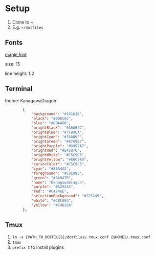 # Setup

1. Clone to ~
2. E.g. `~/dotfiles`

## Fonts

[maple font](https://github.com/subframe7536/maple-font)

size: 15

line height: 1.2

## Terminal

theme: KanagawaDragon

```json
        {
            "background": "#181616",
            "black": "#0D0C0C",
            "blue": "#8BA4B0",
            "brightBlack": "#A6A69C",
            "brightBlue": "#7FB4CA",
            "brightCyan": "#7AA89F",
            "brightGreen": "#87A987",
            "brightPurple": "#8992A7",
            "brightRed": "#E46876",
            "brightWhite": "#C5C9C5",
            "brightYellow": "#E6C384",
            "cursorColor": "#C5C9C5",
            "cyan": "#8EA4A2",
            "foreground": "#C8C093",
            "green": "#8A9A7B",
            "name": "KanagawaDragon",
            "purple": "#A292A3",
            "red": "#C4746E",
            "selectionBackground": "#223249",
            "white": "#C8C093",
            "yellow": "#C4B28A"
        },
```

## Tmux

1. `ln -s {PATH_TO_DOTFILES}/dotfiles/.tmux.conf {$HOME}/.tmux.conf`
2. `tmux`
3. `prefix I` to install plugins
